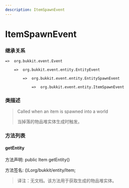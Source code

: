 ```yaml
---
description: ItemSpawnEvent
---
```


# ItemSpawnEvent

### 继承关系

    =>  org.bukkit.event.Event

        =>  org.bukkit.event.entity.EntityEvent

            =>  org.bukkit.event.entity.EntitySpawnEvent

                =>  org.bukkit.event.entity.ItemSpawnEvent

### 类描述

> Called when an item is spawned into a world
>
>
> 
> 当掉落的物品堆实体生成时触发。

### 方法列表

#### getEntity

方法声明: public Item getEntity()

方法签名: ()Lorg/bukkit/entity/Item;

> 译注：无文档。该方法用于获取生成的物品堆实体。